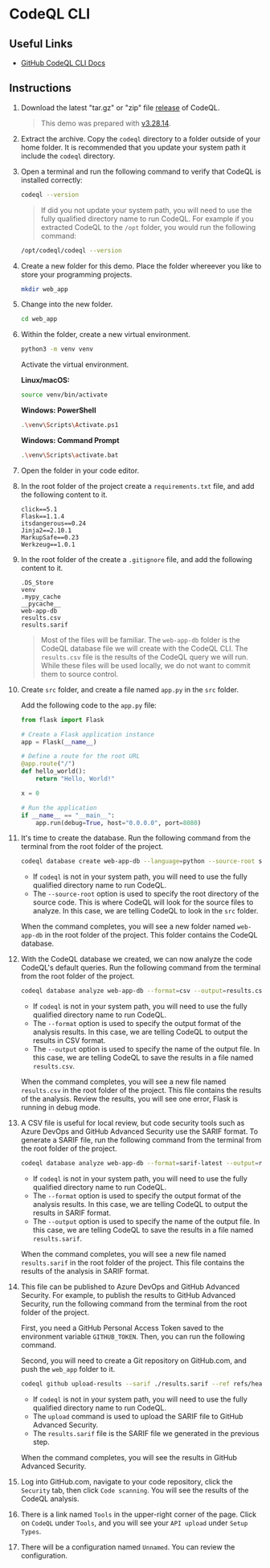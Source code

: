 # CodeQL CLI

## Useful Links

- [GitHub CodeQL CLI Docs](https://docs.github.com/en/code-security/codeql-cli)

## Instructions

1. Download the latest "tar.gz" or "zip" file [release](https://github.com/github/codeql-action/releases) of CodeQL.

    > This demo was prepared with [v3.28.14](https://github.com/github/codeql-action/releases/tag/v3.28.14).

1. Extract the archive. Copy the `codeql` directory to a folder outside of your home folder. It is recommended that you update your system path it include the `codeql` directory.

1. Open a terminal and run the following command to verify that CodeQL is installed correctly:

    ```bash
    codeql --version
    ```

    > If did you not update your system path, you will need to use the fully qualified directory name to run CodeQL. For example if you extracted CodeQL to the `/opt` folder, you would run the following command:

    ```bash
    /opt/codeql/codeql --version
    ```

1. Create a new folder for this demo. Place the folder whereever you like to store your programming projects.

    ```bash
    mkdir web_app
    ```

1. Change into the new folder.

    ```bash
    cd web_app
    ```

1. Within the folder, create a new virtual environment.

    ```bash
    python3 -m venv venv
    ```

    Activate the virtual environment.

    **Linux/macOS:**
    ```bash
    source venv/bin/activate
    ```

    **Windows: PowerShell**
    ```bash
    .\venv\Scripts\Activate.ps1
    ```

    **Windows: Command Prompt**
    ```bash
    .\venv\Scripts\activate.bat
    ```

1. Open the folder in your code editor.

1. In the root folder of the project create a `requirements.txt` file, and add the following content to it.

    ```text
    click==5.1
    Flask==1.1.4
    itsdangerous==0.24
    Jinja2==2.10.1
    MarkupSafe==0.23
    Werkzeug==1.0.1
    ```

1. In the root folder of the create a `.gitignore` file, and add the following content to it.

    ```text
    .DS_Store
    venv
    .mypy_cache
    __pycache__
    web-app-db
    results.csv
    results.sarif
    ```

    > Most of the files will be familiar. The `web-app-db` folder is the CodeQL database file we will create with the CodeQL CLI. The `results.csv` file is the results of the CodeQL query we will run. While these files will be used locally, we do not want to commit them to source control.

1. Create `src` folder, and create a file named `app.py` in the `src` folder.

    Add the following code to the `app.py` file:

    ```python
    from flask import Flask

    # Create a Flask application instance
    app = Flask(__name__)

    # Define a route for the root URL
    @app.route("/")
    def hello_world():
        return "Hello, World!"

    x = 0

    # Run the application
    if __name__ == "__main__":
        app.run(debug=True, host="0.0.0.0", port=8080)
    ```

1. It's time to create the database. Run the following command from the terminal from the root folder of the project.

    ```bash
    codeql database create web-app-db --language=python --source-root src
    ```

    - If `codeql` is not in your system path, you will need to use the fully qualified directory name to run CodeQL. 
    - The `--source-root` option is used to specify the root directory of the source code. This is where CodeQL will look for the source files to analyze. In this case, we are telling CodeQL to look in the `src` folder.

    When the command completes, you will see a new folder named `web-app-db` in the root folder of the project. This folder contains the CodeQL database.

1. With the CodeQL database we created, we can now analyze the code CodeQL's default queries. Run the following command from the terminal from the root folder of the project.

    ```bash
    codeql database analyze web-app-db --format=csv --output=results.csv
    ```

    - If `codeql` is not in your system path, you will need to use the fully qualified directory name to run CodeQL.
    - The `--format` option is used to specify the output format of the analysis results. In this case, we are telling CodeQL to output the results in CSV format.
    - The `--output` option is used to specify the name of the output file. In this case, we are telling CodeQL to save the results in a file named `results.csv`.

    When the command completes, you will see a new file named `results.csv` in the root folder of the project. This file contains the results of the analysis. Review the results, you will see one error, Flask is running in debug mode.

1. A CSV file is useful for local review, but code security tools such as Azure DevOps and GitHub Advanced Security use the SARIF format. To generate a SARIF file, run the following command from the terminal from the root folder of the project.

    ```bash
    codeql database analyze web-app-db --format=sarif-latest --output=results.sarif
    ```

    - If `codeql` is not in your system path, you will need to use the fully qualified directory name to run CodeQL.
    - The `--format` option is used to specify the output format of the analysis results. In this case, we are telling CodeQL to output the results in SARIF format.
    - The `--output` option is used to specify the name of the output file. In this case, we are telling CodeQL to save the results in a file named `results.sarif`.

    When the command completes, you will see a new file named `results.sarif` in the root folder of the project. This file contains the results of the analysis in SARIF format.

1. This file can be published to Azure DevOps and GitHub Advanced Security. For example, to publish the results to GitHub Advanced Security, run the following command from the terminal from the root folder of the project.

    First, you need a GitHub Personal Access Token saved to the environment variable `GITHUB_TOKEN`. Then, you can run the following command.

    Second, you will need to create a Git repository on GitHub.com, and push the `web_app` folder to it.

    ```bash
    codeql github upload-results --sarif ./results.sarif --ref refs/heads/main
    ```

    - If `codeql` is not in your system path, you will need to use the fully qualified directory name to run CodeQL.
    - The `upload` command is used to upload the SARIF file to GitHub Advanced Security.
    - The `results.sarif` file is the SARIF file we generated in the previous step.

    When the command completes, you will see the results in GitHub Advanced Security.

1. Log into GitHub.com, navigate to your code repository, click the `Security` tab, then click `Code scanning`. You will see the results of the CodeQL analysis.

1. There is a link named `Tools` in the upper-right corner of the page. Click on `CodeQL` under `Tools`, and you will see your `API upload` under `Setup Types`.

1. There will be a configuration named `Unnamed`. You can review the configuration.

 


